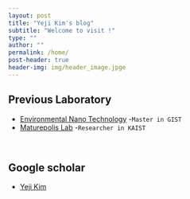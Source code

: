 ```yaml
---
layout: post
title: "Yeji Kim's blog"
subtitle: "Welcome to visit !"
type: ""
author: ""
permalink: /home/
post-header: true
header-img: img/header_image.jpge
---
```


## Previous Laboratory

- [Environmental Nano Technology](https://enl.gist.ac.kr/enl/) -`Master in GIST` 
- [Maturepolis Lab](https://maturepolis.com/) -`Researcher in KAIST`

<br />

## Google scholar

- [Yeji Kim](https://scholar.google.com/citations?user=GtDE7SIAAAAJ&hl=en)

<br />
